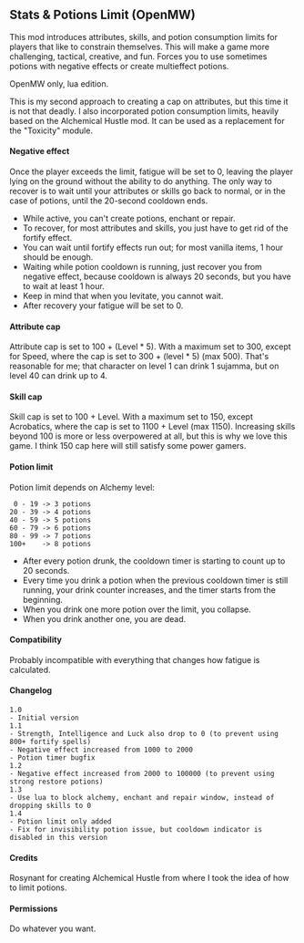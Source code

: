 ## Stats & Potions Limit (OpenMW)

This mod introduces attributes, skills, and potion consumption limits for players that like to constrain themselves. This will make a game more challenging, tactical, creative, and fun. Forces you to use sometimes potions with negative effects or create multieffect potions.

OpenMW only, lua edition.

This is my second approach to creating a cap on attributes, but this time it is not that deadly. I also incorporated potion consumption limits, heavily based on the Alchemical Hustle mod. It can be used as a replacement for the "Toxicity" module.

#### Negative effect

Once the player exceeds the limit, fatigue will be set to 0, leaving the player lying on the ground without the ability to do anything. The only way to recover is to wait until your attributes or skills go back to normal, or in the case of potions, until the 20-second cooldown ends.

- While active, you can't create potions, enchant or repair.
- To recover, for most attributes and skills, you just have to get rid of the fortify effect.
- You can wait until fortify effects run out; for most vanilla items, 1 hour should be enough.
- Waiting while potion cooldown is running, just recover you from negative effect, because cooldown is always 20 seconds, but you have to wait at least 1 hour.
- Keep in mind that when you levitate, you cannot wait.
- After recovery your fatigue will be set to 0.

#### Attribute cap

Attribute cap is set to 100 + (Level * 5). With a maximum set to 300, except for Speed, where the cap is set to 300 + (level * 5) (max 500).
That's reasonable for me; that character on level 1 can drink 1 sujamma, but on level 40 can drink up to 4.

#### Skill cap

Skill cap is set to 100 + Level. With a maximum set to 150, except Acrobatics, where the cap is set to 1100 + Level (max 1150).
Increasing skills beyond 100 is more or less overpowered at all, but this is why we love this game. I think 150 cap here will still satisfy some power gamers.

#### Potion limit

Potion limit depends on Alchemy level:
```
 0 - 19 -> 3 potions
20 - 39 -> 4 potions
40 - 59 -> 5 potions
60 - 79 -> 6 potions
80 - 99 -> 7 potions
100+    -> 8 potions
```

- After every potion drunk, the cooldown timer is starting to count up to 20 seconds.
- Every time you drink a potion when the previous cooldown timer is still running, your drink counter increases, and the timer starts from the beginning.
- When you drink one more potion over the limit, you collapse.
- When you drink another one, you are dead.

#### Compatibility
Probably incompatible with everything that changes how fatigue is calculated.

#### Changelog
```
1.0
- Initial version
1.1
- Strength, Intelligence and Luck also drop to 0 (to prevent using 800+ fortify spells)
- Negative effect increased from 1000 to 2000
- Potion timer bugfix
1.2
- Negative effect increased from 2000 to 100000 (to prevent using strong restore potions)
1.3
- Use lua to block alchemy, enchant and repair window, instead of dropping skills to 0
1.4
- Potion limit only added
- Fix for invisibility potion issue, but cooldown indicator is disabled in this version
```

#### Credits
Rosynant for creating Alchemical Hustle from where I took the idea of how to limit potions.

#### Permissions
Do whatever you want.